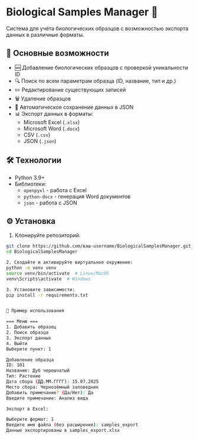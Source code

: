 # Biological Samples Manager 🧪

Система для учёта биологических образцов с возможностью экспорта данных в различные форматы.

## 📌 Основные возможности

- 🆕 Добавление биологических образцов с проверкой уникальности ID
- 🔍 Поиск по всем параметрам образца (ID, название, тип и др.)
- ✏️ Редактирование существующих записей
- 🗑️ Удаление образцов
- 💾 Автоматическое сохранение данных в JSON
- 📊 Экспорт данных в форматы:
  - Microsoft Excel (`.xlsx`)
  - Microsoft Word (`.docx`)
  - CSV (`.csv`)
  - JSON (`.json`)

## 🛠️ Технологии

- Python 3.9+
- Библиотеки:
  - `openpyxl` - работа с Excel
  - `python-docx` - генерация Word документов
  - `json` - работа с JSON

## ⚙️ Установка

1. Клонируйте репозиторий:
```bash
git clone https://github.com/ваш-username/BiologicalSamplesManager.git
cd BiologicalSamplesManager

2. Создайте и активируйте виртуальное окружение:
python -m venv venv
source venv/bin/activate  # Linux/MacOS
venv\Scripts\activate  # Windows

3. Установите зависимости:
pip install -r requirements.txt


📝 Пример использования

=== Меню ===
1. Добавить образец
2. Поиск образца
3. Экспорт данных
4. Выйти
Выберите пункт: 1

Добавление образца
ID: 101
Название: Дуб черешчатый
Тип: Растение
Дата сбора (ДД.ММ.ГГГГ): 15.07.2025
Место сбора: Чернозёмный заповедник
Добавить примечание? (Да/Нет): Да
Введите примечание: Анализ вида

Экспорт в Excel:

Выберите формат: 1
Введите имя файла (без расширения): samples_export
Данные экспортированы в samples_export.xlsx
